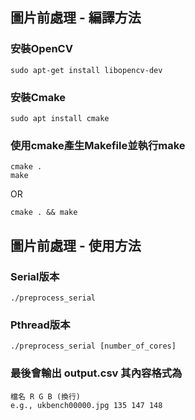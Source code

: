 ## 圖片前處理 - 編譯方法 ##
### 安裝OpenCV ###
    sudo apt-get install libopencv-dev
### 安裝Cmake ###
    sudo apt install cmake
### 使用cmake產生Makefile並執行make ###
    cmake .
    make
OR

    cmake . && make

## 圖片前處理 - 使用方法 ##
### Serial版本 ###
    ./preprocess_serial
### Pthread版本 ###
    ./preprocess_serial [number_of_cores]
### 最後會輸出 output.csv 其內容格式為 ###
    檔名 R G B (換行)
    e.g., ukbench00000.jpg 135 147 148